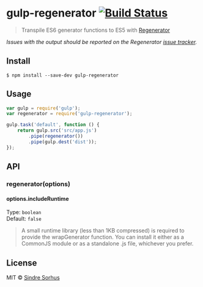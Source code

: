 # gulp-regenerator [![Build Status](https://travis-ci.org/sindresorhus/gulp-regenerator.svg?branch=master)](https://travis-ci.org/sindresorhus/gulp-regenerator)

> Transpile ES6 generator functions to ES5 with [Regenerator](http://facebook.github.io/regenerator/)

*Issues with the output should be reported on the Regenerator [issue tracker](https://github.com/facebook/regenerator/issues).*


## Install

```
$ npm install --save-dev gulp-regenerator
```


## Usage

```js
var gulp = require('gulp');
var regenerator = require('gulp-regenerator');

gulp.task('default', function () {
	return gulp.src('src/app.js')
		.pipe(regenerator())
		.pipe(gulp.dest('dist'));
});
```


## API

### regenerator(options)

#### options.includeRuntime

Type: `boolean`  
Default: `false`

> A small runtime library (less than 1KB compressed) is required to provide the wrapGenerator function. You can install it either as a CommonJS module or as a standalone .js file, whichever you prefer.


## License

MIT © [Sindre Sorhus](http://sindresorhus.com)
